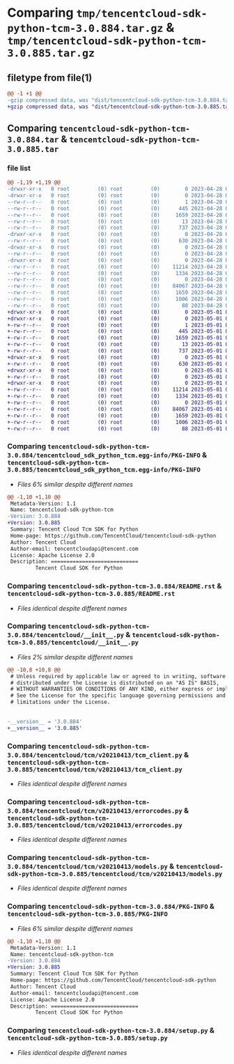 # Comparing `tmp/tencentcloud-sdk-python-tcm-3.0.884.tar.gz` & `tmp/tencentcloud-sdk-python-tcm-3.0.885.tar.gz`

## filetype from file(1)

```diff
@@ -1 +1 @@
-gzip compressed data, was "dist/tencentcloud-sdk-python-tcm-3.0.884.tar", last modified: Fri Apr 28 02:40:10 2023, max compression
+gzip compressed data, was "dist/tencentcloud-sdk-python-tcm-3.0.885.tar", last modified: Mon May  1 00:51:24 2023, max compression
```

## Comparing `tencentcloud-sdk-python-tcm-3.0.884.tar` & `tencentcloud-sdk-python-tcm-3.0.885.tar`

### file list

```diff
@@ -1,19 +1,19 @@
-drwxr-xr-x   0 root         (0) root         (0)        0 2023-04-28 02:40:10.000000 tencentcloud-sdk-python-tcm-3.0.884/
-drwxr-xr-x   0 root         (0) root         (0)        0 2023-04-28 02:40:10.000000 tencentcloud-sdk-python-tcm-3.0.884/tencentcloud_sdk_python_tcm.egg-info/
--rw-r--r--   0 root         (0) root         (0)        1 2023-04-28 02:40:10.000000 tencentcloud-sdk-python-tcm-3.0.884/tencentcloud_sdk_python_tcm.egg-info/dependency_links.txt
--rw-r--r--   0 root         (0) root         (0)      445 2023-04-28 02:40:10.000000 tencentcloud-sdk-python-tcm-3.0.884/tencentcloud_sdk_python_tcm.egg-info/SOURCES.txt
--rw-r--r--   0 root         (0) root         (0)     1659 2023-04-28 02:40:10.000000 tencentcloud-sdk-python-tcm-3.0.884/tencentcloud_sdk_python_tcm.egg-info/PKG-INFO
--rw-r--r--   0 root         (0) root         (0)       13 2023-04-28 02:40:10.000000 tencentcloud-sdk-python-tcm-3.0.884/tencentcloud_sdk_python_tcm.egg-info/top_level.txt
--rw-r--r--   0 root         (0) root         (0)      737 2023-04-28 02:40:10.000000 tencentcloud-sdk-python-tcm-3.0.884/README.rst
-drwxr-xr-x   0 root         (0) root         (0)        0 2023-04-28 02:40:10.000000 tencentcloud-sdk-python-tcm-3.0.884/tencentcloud/
--rw-r--r--   0 root         (0) root         (0)      630 2023-04-28 02:40:10.000000 tencentcloud-sdk-python-tcm-3.0.884/tencentcloud/__init__.py
-drwxr-xr-x   0 root         (0) root         (0)        0 2023-04-28 02:40:10.000000 tencentcloud-sdk-python-tcm-3.0.884/tencentcloud/tcm/
--rw-r--r--   0 root         (0) root         (0)        0 2023-04-28 02:40:10.000000 tencentcloud-sdk-python-tcm-3.0.884/tencentcloud/tcm/__init__.py
-drwxr-xr-x   0 root         (0) root         (0)        0 2023-04-28 02:40:10.000000 tencentcloud-sdk-python-tcm-3.0.884/tencentcloud/tcm/v20210413/
--rw-r--r--   0 root         (0) root         (0)    11214 2023-04-28 02:40:10.000000 tencentcloud-sdk-python-tcm-3.0.884/tencentcloud/tcm/v20210413/tcm_client.py
--rw-r--r--   0 root         (0) root         (0)     1334 2023-04-28 02:40:10.000000 tencentcloud-sdk-python-tcm-3.0.884/tencentcloud/tcm/v20210413/errorcodes.py
--rw-r--r--   0 root         (0) root         (0)        0 2023-04-28 02:40:10.000000 tencentcloud-sdk-python-tcm-3.0.884/tencentcloud/tcm/v20210413/__init__.py
--rw-r--r--   0 root         (0) root         (0)    84067 2023-04-28 02:40:10.000000 tencentcloud-sdk-python-tcm-3.0.884/tencentcloud/tcm/v20210413/models.py
--rw-r--r--   0 root         (0) root         (0)     1659 2023-04-28 02:40:10.000000 tencentcloud-sdk-python-tcm-3.0.884/PKG-INFO
--rw-r--r--   0 root         (0) root         (0)     1006 2023-04-28 02:40:10.000000 tencentcloud-sdk-python-tcm-3.0.884/setup.py
--rw-r--r--   0 root         (0) root         (0)       88 2023-04-28 02:40:10.000000 tencentcloud-sdk-python-tcm-3.0.884/setup.cfg
+drwxr-xr-x   0 root         (0) root         (0)        0 2023-05-01 00:51:24.000000 tencentcloud-sdk-python-tcm-3.0.885/
+drwxr-xr-x   0 root         (0) root         (0)        0 2023-05-01 00:51:24.000000 tencentcloud-sdk-python-tcm-3.0.885/tencentcloud_sdk_python_tcm.egg-info/
+-rw-r--r--   0 root         (0) root         (0)        1 2023-05-01 00:51:24.000000 tencentcloud-sdk-python-tcm-3.0.885/tencentcloud_sdk_python_tcm.egg-info/dependency_links.txt
+-rw-r--r--   0 root         (0) root         (0)      445 2023-05-01 00:51:24.000000 tencentcloud-sdk-python-tcm-3.0.885/tencentcloud_sdk_python_tcm.egg-info/SOURCES.txt
+-rw-r--r--   0 root         (0) root         (0)     1659 2023-05-01 00:51:24.000000 tencentcloud-sdk-python-tcm-3.0.885/tencentcloud_sdk_python_tcm.egg-info/PKG-INFO
+-rw-r--r--   0 root         (0) root         (0)       13 2023-05-01 00:51:24.000000 tencentcloud-sdk-python-tcm-3.0.885/tencentcloud_sdk_python_tcm.egg-info/top_level.txt
+-rw-r--r--   0 root         (0) root         (0)      737 2023-05-01 00:51:24.000000 tencentcloud-sdk-python-tcm-3.0.885/README.rst
+drwxr-xr-x   0 root         (0) root         (0)        0 2023-05-01 00:51:24.000000 tencentcloud-sdk-python-tcm-3.0.885/tencentcloud/
+-rw-r--r--   0 root         (0) root         (0)      630 2023-05-01 00:51:24.000000 tencentcloud-sdk-python-tcm-3.0.885/tencentcloud/__init__.py
+drwxr-xr-x   0 root         (0) root         (0)        0 2023-05-01 00:51:24.000000 tencentcloud-sdk-python-tcm-3.0.885/tencentcloud/tcm/
+-rw-r--r--   0 root         (0) root         (0)        0 2023-05-01 00:51:24.000000 tencentcloud-sdk-python-tcm-3.0.885/tencentcloud/tcm/__init__.py
+drwxr-xr-x   0 root         (0) root         (0)        0 2023-05-01 00:51:24.000000 tencentcloud-sdk-python-tcm-3.0.885/tencentcloud/tcm/v20210413/
+-rw-r--r--   0 root         (0) root         (0)    11214 2023-05-01 00:51:24.000000 tencentcloud-sdk-python-tcm-3.0.885/tencentcloud/tcm/v20210413/tcm_client.py
+-rw-r--r--   0 root         (0) root         (0)     1334 2023-05-01 00:51:24.000000 tencentcloud-sdk-python-tcm-3.0.885/tencentcloud/tcm/v20210413/errorcodes.py
+-rw-r--r--   0 root         (0) root         (0)        0 2023-05-01 00:51:24.000000 tencentcloud-sdk-python-tcm-3.0.885/tencentcloud/tcm/v20210413/__init__.py
+-rw-r--r--   0 root         (0) root         (0)    84067 2023-05-01 00:51:24.000000 tencentcloud-sdk-python-tcm-3.0.885/tencentcloud/tcm/v20210413/models.py
+-rw-r--r--   0 root         (0) root         (0)     1659 2023-05-01 00:51:24.000000 tencentcloud-sdk-python-tcm-3.0.885/PKG-INFO
+-rw-r--r--   0 root         (0) root         (0)     1006 2023-05-01 00:51:24.000000 tencentcloud-sdk-python-tcm-3.0.885/setup.py
+-rw-r--r--   0 root         (0) root         (0)       88 2023-05-01 00:51:24.000000 tencentcloud-sdk-python-tcm-3.0.885/setup.cfg
```

### Comparing `tencentcloud-sdk-python-tcm-3.0.884/tencentcloud_sdk_python_tcm.egg-info/PKG-INFO` & `tencentcloud-sdk-python-tcm-3.0.885/tencentcloud_sdk_python_tcm.egg-info/PKG-INFO`

 * *Files 6% similar despite different names*

```diff
@@ -1,10 +1,10 @@
 Metadata-Version: 1.1
 Name: tencentcloud-sdk-python-tcm
-Version: 3.0.884
+Version: 3.0.885
 Summary: Tencent Cloud Tcm SDK for Python
 Home-page: https://github.com/TencentCloud/tencentcloud-sdk-python
 Author: Tencent Cloud
 Author-email: tencentcloudapi@tencent.com
 License: Apache License 2.0
 Description: ============================
         Tencent Cloud SDK for Python
```

### Comparing `tencentcloud-sdk-python-tcm-3.0.884/README.rst` & `tencentcloud-sdk-python-tcm-3.0.885/README.rst`

 * *Files identical despite different names*

### Comparing `tencentcloud-sdk-python-tcm-3.0.884/tencentcloud/__init__.py` & `tencentcloud-sdk-python-tcm-3.0.885/tencentcloud/__init__.py`

 * *Files 2% similar despite different names*

```diff
@@ -10,8 +10,8 @@
 # Unless required by applicable law or agreed to in writing, software
 # distributed under the License is distributed on an "AS IS" BASIS,
 # WITHOUT WARRANTIES OR CONDITIONS OF ANY KIND, either express or implied.
 # See the License for the specific language governing permissions and
 # limitations under the License.
 
 
-__version__ = '3.0.884'
+__version__ = '3.0.885'
```

### Comparing `tencentcloud-sdk-python-tcm-3.0.884/tencentcloud/tcm/v20210413/tcm_client.py` & `tencentcloud-sdk-python-tcm-3.0.885/tencentcloud/tcm/v20210413/tcm_client.py`

 * *Files identical despite different names*

### Comparing `tencentcloud-sdk-python-tcm-3.0.884/tencentcloud/tcm/v20210413/errorcodes.py` & `tencentcloud-sdk-python-tcm-3.0.885/tencentcloud/tcm/v20210413/errorcodes.py`

 * *Files identical despite different names*

### Comparing `tencentcloud-sdk-python-tcm-3.0.884/tencentcloud/tcm/v20210413/models.py` & `tencentcloud-sdk-python-tcm-3.0.885/tencentcloud/tcm/v20210413/models.py`

 * *Files identical despite different names*

### Comparing `tencentcloud-sdk-python-tcm-3.0.884/PKG-INFO` & `tencentcloud-sdk-python-tcm-3.0.885/PKG-INFO`

 * *Files 6% similar despite different names*

```diff
@@ -1,10 +1,10 @@
 Metadata-Version: 1.1
 Name: tencentcloud-sdk-python-tcm
-Version: 3.0.884
+Version: 3.0.885
 Summary: Tencent Cloud Tcm SDK for Python
 Home-page: https://github.com/TencentCloud/tencentcloud-sdk-python
 Author: Tencent Cloud
 Author-email: tencentcloudapi@tencent.com
 License: Apache License 2.0
 Description: ============================
         Tencent Cloud SDK for Python
```

### Comparing `tencentcloud-sdk-python-tcm-3.0.884/setup.py` & `tencentcloud-sdk-python-tcm-3.0.885/setup.py`

 * *Files identical despite different names*


